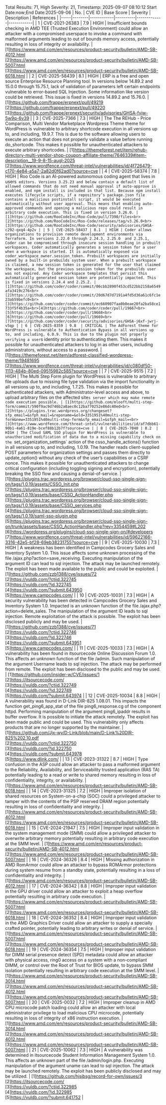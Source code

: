 Total Results: 71, High Severity: 21, Timestamp: 2025-09-07 08:10:12
Start Date:now;End Date:2025-09-06
| No. | CVE ID | Base Score | Severity | Description | References |
|-----|--------|------------|----------|-------------|------------|
| 1 | CVE-2021-26383 | 7.9  | HIGH | Insufficient bounds checking in AMD TEE (Trusted Execution Environment) could allow an attacker with a compromised userspace to invoke a command with malformed arguments leading to out of bounds memory access, potentially resulting in loss of integrity or availability. | [1]https://www.amd.com/en/resources/product-security/bulletin/AMD-SB-4012.html<br>[2]https://www.amd.com/en/resources/product-security/bulletin/AMD-SB-5007.html<br>[3]https://www.amd.com/en/resources/product-security/bulletin/AMD-SB-6018.html |
| 2 | CVE-2025-58439 | 8.1  | HIGH | ERP is a free and open source Enterprise Resource Planning tool. In versions below 14.89.2 and 15.0.0 through 15.75.1, lack of validation of parameters left certain endpoints vulnerable to error-based SQL Injection. Some information like version could be retrieved. This issue is fixed in versions 14.89.2 and 15.76.0. | [1]https://github.com/frappe/erpnext/pull/49219<br>[2]https://github.com/frappe/erpnext/pull/49220<br>[3]https://github.com/frappe/erpnext/security/advisories/GHSA-fvjw-5w9q-6v39 |
| 3 | CVE-2025-7366 | 7.3  | HIGH | The The REHub - Price Comparison, Multi Vendor Marketplace Wordpress Theme theme for WordPress is vulnerable to arbitrary shortcode execution in all versions up to, and including, 19.9.7. This is due to the software allowing users to execute an action that does not properly validate a value before running do_shortcode. This makes it possible for unauthenticated attackers to execute arbitrary shortcodes. | [1]https://themeforest.net/item/rehub-directory-multi-vendor-shop-coupon-affiliate-theme/7646339#item-description__19-9-8-15-augl-2025<br>[2]https://www.wordfence.com/threat-intel/vulnerabilities/id/4f726479-c170-4e84-a5a7-2a82d0f62ad0?source=cve |
| 4 | CVE-2025-58374 | 7.8  | HIGH | Roo Code is an AI-powered autonomous coding agent that lives in users` editors. Versions 3.25.23 and below contain a default list of allowed commands that do not need manual approval if auto-approve is enabled, and npm install is included in that list. Because npm install executes lifecycle scripts, if a repository’s package.json file contains a malicious postinstall script, it would be executed automatically without user approval. This means that enabling auto-approved commands and opening a malicious repo could result in arbitrary code execution. This is fixed in version 3.26.0. | [1]https://github.com/RooCodeInc/Roo-Code/pull/7390/files<br>[2]https://github.com/RooCodeInc/Roo-Code/releases/tag/v3.26.0<br>[3]https://github.com/RooCodeInc/Roo-Code/security/advisories/GHSA-c292-qxq4-4p2v |
| 5 | CVE-2025-58437 | 8.1  | HIGH | Coder allows organizations to provision remote development environments via Terraform. In versions 2.22.0 through 2.24.3, 2.25.0  and 2.25.1, Coder can be compromised through insecure session handling in prebuilt workspaces. Coder automatically generates a session token for a user when a workspace is started. It is automatically exposed via coder_workspace_owner.session_token. Prebuilt workspaces are initially owned by a built-in prebuilds system user. When a prebuilt workspace is claimed, a new session token is generated for the user that claimed the workspace, but the previous session token for the prebuilds user was not expired. Any Coder workspace templates that persist this automatically generated session token are potentially impacted. This is fixed in versions 2.24.4 and 2.25.2. | [1]https://github.com/coder/coder/commit/06cbb2890f453cd522bb2158a6549afa3419c276<br>[2]https://github.com/coder/coder/commit/20d67d7d7191a4fd5d36a61c6fc1e23ab59befc0<br>[3]https://github.com/coder/coder/commit/ec660907faa0b0eae20fa2ba58ce1733f5f4b35a<br>[4]https://github.com/coder/coder/pull/19667<br>[5]https://github.com/coder/coder/pull/19668<br>[6]https://github.com/coder/coder/pull/19669<br>[7]https://github.com/coder/coder/security/advisories/GHSA-j6xf-jwrj-v5qp |
| 6 | CVE-2025-8359 | 9.8  | CRITICAL | The AdForest theme for WordPress is vulnerable to Authentication Bypass in all versions up to, and including, 6.0.9. This is due to the plugin not properly verifying a user`s identity prior to authenticating them. This makes it possible for unauthenticated attackers to log in as other users, including administrators, without access to a password. | [1]https://themeforest.net/item/adforest-classified-wordpress-theme/19481695<br>[2]https://www.wordfence.com/threat-intel/vulnerabilities/id/c080df50-1113-484b-80ed-09515982c585?source=cve |
| 7 | CVE-2025-9515 | 7.2  | HIGH | The Multi Step Form plugin for WordPress is vulnerable to arbitrary file uploads due to missing file type validation via the import functionality in all versions up to, and including, 1.7.25. This makes it possible for authenticated attackers, with Administrator-level access and above, to upload arbitrary files on the affected site`s server which may make remote code execution possible. | [1]https://github.com/mlooft/multi-step-form/commit/590f9ac9d746b2a8aec0c12ba770252e86dc40ed<br>[2]https://plugins.trac.wordpress.org/changeset?sfp_email=&sfph_mail=&reponame=&old=3351951%40multi-step-form&new=3351951%40multi-step-form&sfp_email=&sfph_mail=<br>[3]https://www.wordfence.com/threat-intel/vulnerabilities/id/af7dbb61-90b1-4a61-819e-bcef88b12b7f?source=cve |
| 8 | CVE-2025-7040 | 8.2  | HIGH | The Cloud SAML SSO plugin for WordPress is vulnerable to unauthorized modification of data due to a missing capability check on the `set_organization_settings` action of the csso_handle_actions() function in all versions up to, and including, 1.0.19. The handler reads client-supplied POST parameters for organization settings and passes them directly to update_option() without any check of the user’s capabilities or a CSRF nonce. This makes it possible for unauthenticated attackers to change critical configuration (including toggling signing and encryption), potentially breaking the SSO flow and causing a denial-of-service. | [1]https://plugins.trac.wordpress.org/browser/cloud-sso-single-sign-on/tags/1.0.19/assets/CSSO_Init.php<br>[2]https://plugins.trac.wordpress.org/browser/cloud-sso-single-sign-on/tags/1.0.19/assets/base/CSSO_ActionHandler.php<br>[3]https://plugins.trac.wordpress.org/browser/cloud-sso-single-sign-on/tags/1.0.19/assets/base/CSSO_services.php<br>[4]https://plugins.trac.wordpress.org/browser/cloud-sso-single-sign-on/tags/1.0.19/saml-sso-plugin.php<br>[5]https://plugins.trac.wordpress.org/browser/cloud-sso-single-sign-on/trunk/assets/base/CSSO_ActionHandler.php?rev=3354459#L202<br>[6]https://wordpress.org/plugins/cloud-sso-single-sign-on/#developers<br>[7]https://www.wordfence.com/threat-intel/vulnerabilities/id/59622166-3316-42e5-bf28-69eb38231755?source=cve |
| 9 | CVE-2025-10030 | 7.3  | HIGH | A weakness has been identified in Campcodes Grocery Sales and Inventory System 1.0. This issue affects some unknown processing of the file /ajax.php?action=save_receiving. Executing manipulation of the argument ID can lead to sql injection. The attack may be launched remotely. The exploit has been made available to the public and could be exploited. | [1]https://github.com/zzb1388/cve/issues/72<br>[2]https://vuldb.com/?ctiid.322745<br>[3]https://vuldb.com/?id.322745<br>[4]https://vuldb.com/?submit.643950<br>[5]https://www.campcodes.com/ |
| 10 | CVE-2025-10031 | 7.3  | HIGH | A security vulnerability has been detected in Campcodes Grocery Sales and Inventory System 1.0. Impacted is an unknown function of the file /ajax.php?action=delete_sales. The manipulation of the argument ID leads to sql injection. Remote exploitation of the attack is possible. The exploit has been disclosed publicly and may be used. | [1]https://github.com/zzb1388/cve/issues/71<br>[2]https://vuldb.com/?ctiid.322746<br>[3]https://vuldb.com/?id.322746<br>[4]https://vuldb.com/?submit.643951<br>[5]https://www.campcodes.com/ |
| 11 | CVE-2025-10033 | 7.3  | HIGH | A vulnerability has been found in itsourcecode Online Discussion Forum 1.0. This affects an unknown function of the file /admin. Such manipulation of the argument Username leads to sql injection. The attack may be performed from remote. The exploit has been disclosed to the public and may be used. | [1]https://github.com/insider-w/CVE/issues/1<br>[2]https://itsourcecode.com/<br>[3]https://vuldb.com/?ctiid.322749<br>[4]https://vuldb.com/?id.322749<br>[5]https://vuldb.com/?submit.643974 |
| 12 | CVE-2025-10034 | 8.8  | HIGH | A vulnerability was found in D-Link DIR-825 1.08.01. This impacts the function get_ping6_app_stat of the file ping6_response.cg of the component httpd. Performing manipulation of the argument ping6_ipaddr results in buffer overflow. It is possible to initiate the attack remotely. The exploit has been made public and could be used. This vulnerability only affects products that are no longer supported by the maintainer. | [1]https://github.com/Jjx-wy/D-Link/blob/main/D-Link%20DIR-825%202.10.pdf<br>[2]https://vuldb.com/?ctiid.322750<br>[3]https://vuldb.com/?id.322750<br>[4]https://vuldb.com/?submit.643978<br>[5]https://www.dlink.com/ |
| 13 | CVE-2023-31322 | 8.7  | HIGH | Type confusion in the ASP could allow an attacker to pass a malformed argument to the Reliability, Availability, and Serviceability trusted application (RAS TA) potentially leading to a read or write to shared memory resulting in loss of confidentiality, integrity, or availability. | [1]https://www.amd.com/en/resources/product-security/bulletin/AMD-SB-6018.html |
| 14 | CVE-2023-31325 | 7.2  | HIGH | Improper isolation of shared resources on System-on-a-chip (SOC) could a privileged attacker to tamper with the contents of the PSP reserved DRAM region potentially resulting in loss of confidentiality and integrity. | [1]https://www.amd.com/en/resources/product-security/bulletin/AMD-SB-4012.html<br>[2]https://www.amd.com/en/resources/product-security/bulletin/AMD-SB-6018.html |
| 15 | CVE-2024-21947 | 7.5  | HIGH | Improper input validation in the system management mode (SMM) could allow a privileged attacker to overwrite arbitrary memory potentially resulting in arbitrary code execution at the SMM level. | [1]https://www.amd.com/en/resources/product-security/bulletin/AMD-SB-4012.html<br>[2]https://www.amd.com/en/resources/product-security/bulletin/AMD-SB-5007.html |
| 16 | CVE-2024-36326 | 8.4  | HIGH | Missing authorization in AMD RomArmor could allow an attacker to bypass ROMArmor protections during system resume from a standby state, potentially resulting in a loss of confidentiality and integrity. | [1]https://www.amd.com/en/resources/product-security/bulletin/AMD-SB-4012.html |
| 17 | CVE-2024-36342 | 8.8  | HIGH | Improper input validation in the GPU driver could allow an attacker to exploit a heap overflow potentially resulting in arbitrary code execution. | [1]https://www.amd.com/en/resources/product-security/bulletin/AMD-SB-5007.html<br>[2]https://www.amd.com/en/resources/product-security/bulletin/AMD-SB-6018.html |
| 18 | CVE-2024-36352 | 8.4  | HIGH | Improper input validation in the AMD Graphics Driver could allow an attacker to supply a specially crafted pointer, potentially leading to arbitrary writes or denial of service. | [1]https://www.amd.com/en/resources/product-security/bulletin/AMD-SB-5007.html<br>[2]https://www.amd.com/en/resources/product-security/bulletin/AMD-SB-6018.html |
| 19 | CVE-2024-36354 | 7.5  | HIGH | Improper input validation for DIMM serial presence detect (SPD) metadata could allow an attacker with physical access, ring0 access on a system with a non-compliant DIMM, or control over the Root of Trust for BIOS update, to bypass SMM isolation potentially resulting in arbitrary code execution at the SMM level. | [1]https://www.amd.com/en/resources/product-security/bulletin/AMD-SB-3014.html<br>[2]https://www.amd.com/en/resources/product-security/bulletin/AMD-SB-4012.html<br>[3]https://www.amd.com/en/resources/product-security/bulletin/AMD-SB-5007.html |
| 20 | CVE-2025-0032 | 7.2  | HIGH | Improper cleanup in AMD CPU microcode patch loading could allow an attacker with local administrator privilege to load malicious CPU microcode, potentially resulting in loss of integrity of x86 instruction execution. | [1]https://www.amd.com/en/resources/product-security/bulletin/AMD-SB-3014.html<br>[2]https://www.amd.com/en/resources/product-security/bulletin/AMD-SB-4012.html<br>[3]https://www.amd.com/en/resources/product-security/bulletin/AMD-SB-5007.html |
| 21 | CVE-2025-10062 | 7.3  | HIGH | A vulnerability was determined in itsourcecode Student Information Management System 1.0. This affects an unknown part of the file /admin/login.php. Executing manipulation of the argument uname can lead to sql injection. The attack may be launched remotely. The exploit has been publicly disclosed and may be utilized. | [1]https://github.com/hjsjbsg/record-for-own/issues/3<br>[2]https://itsourcecode.com/<br>[3]https://vuldb.com/?ctiid.322985<br>[4]https://vuldb.com/?id.322985<br>[5]https://vuldb.com/?submit.641752 |
